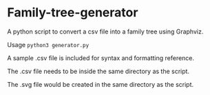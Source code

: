 # Family-tree-generator
A python script to convert a csv file into a family tree using Graphviz.

Usage ```python3 generator.py```

A sample .csv file is included for syntax and formatting reference.

The .csv file needs to be inside the same directory as the script.

The .svg file would be created in the same directory as the script.

